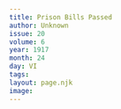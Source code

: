 ```yaml
---
title: Prison Bills Passed
author: Unknown
issue: 20
volume: 6
year: 1917
month: 24
day: VI
tags:
layout: page.njk
image:
---
```





